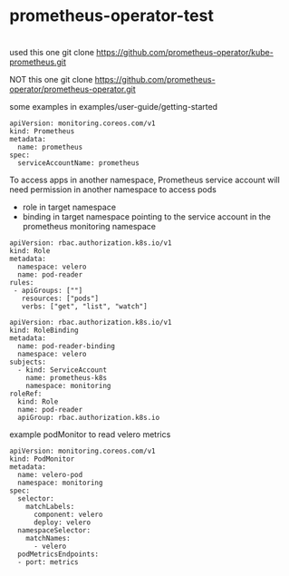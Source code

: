 # prometheus-operator-test
#
#

used this one
git clone https://github.com/prometheus-operator/kube-prometheus.git


NOT this one
git clone https://github.com/prometheus-operator/prometheus-operator.git

some examples in examples/user-guide/getting-started

```
apiVersion: monitoring.coreos.com/v1
kind: Prometheus
metadata:
  name: prometheus
spec:
  serviceAccountName: prometheus
```

To access apps in another namespace, Prometheus service account will need permission in another namespace to access pods

  - role in target namespace
  - binding in target namespace pointing to the service account in the prometheus monitoring namespace

```
apiVersion: rbac.authorization.k8s.io/v1
kind: Role
metadata:
  namespace: velero
  name: pod-reader
rules:
 - apiGroups: [""]
   resources: ["pods"]
   verbs: ["get", "list", "watch"]
```

```
apiVersion: rbac.authorization.k8s.io/v1
kind: RoleBinding
metadata:
  name: pod-reader-binding
  namespace: velero
subjects:
  - kind: ServiceAccount
    name: prometheus-k8s
    namespace: monitoring
roleRef:
  kind: Role
  name: pod-reader
  apiGroup: rbac.authorization.k8s.io
```

example podMonitor to read velero metrics 

```
apiVersion: monitoring.coreos.com/v1
kind: PodMonitor
metadata:
  name: velero-pod
  namespace: monitoring
spec:
  selector:
    matchLabels:
      component: velero
      deploy: velero
  namespaceSelector:
    matchNames:
      - velero
  podMetricsEndpoints:
  - port: metrics

```
